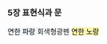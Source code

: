 ### 5장 표현식과 문
<mark style='background-color: #f1f8ff'> 연한 파랑 </mark>
<span style="background-color: #f6f8fa">회색형광펜</span>
<mark style='background-color: #fff5b1'> 연한 노랑 </mark>
